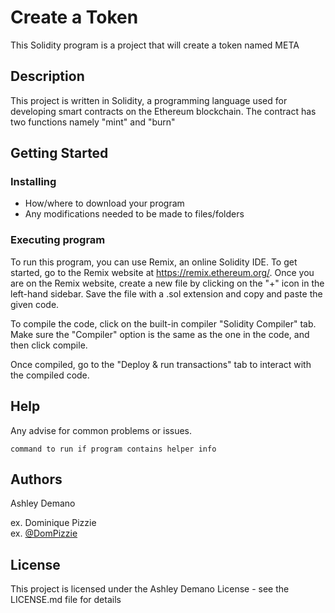 # Create a Token

This Solidity program is a project that will create a token named META

## Description

This project is written in Solidity, a programming language used for developing smart contracts on the Ethereum blockchain. The contract has two functions namely "mint" and "burn"

## Getting Started

### Installing

* How/where to download your program
* Any modifications needed to be made to files/folders

### Executing program

To run this program, you can use Remix, an online Solidity IDE. To get started, go to the Remix website at https://remix.ethereum.org/.
Once you are on the Remix website, create a new file by clicking on the "+" icon in the left-hand sidebar. Save the file with a .sol extension and copy and paste the given code.

To compile the code, click on the built-in compiler "Solidity Compiler" tab. Make sure the "Compiler" option is the same as the one in the code, and then click compile.

Once compiled, go to the "Deploy & run transactions" tab to interact with the compiled code.

## Help

Any advise for common problems or issues.
```
command to run if program contains helper info
```

## Authors

Ashley Demano

ex. Dominique Pizzie  
ex. [@DomPizzie](https://twitter.com/dompizzie)


## License

This project is licensed under the Ashley Demano License - see the LICENSE.md file for details
